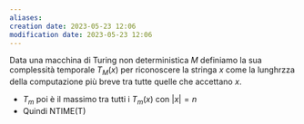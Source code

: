 ```yaml
---
aliases: 
creation date: 2023-05-23 12:06
modification date: 2023-05-23 12:06
---
```


Data una macchina di Turing non deterministica $M$ definiamo la sua complessità temporale $T_{M}(x)$ per riconoscere la stringa $x$ come la lunghrzza della computazione più breve tra tutte quelle che accettano $x$.
- $T_{m}$ poi è il massimo tra tutti i $T_{m}(x)$ con $|x| = n$
- Quindi NTIME(T)